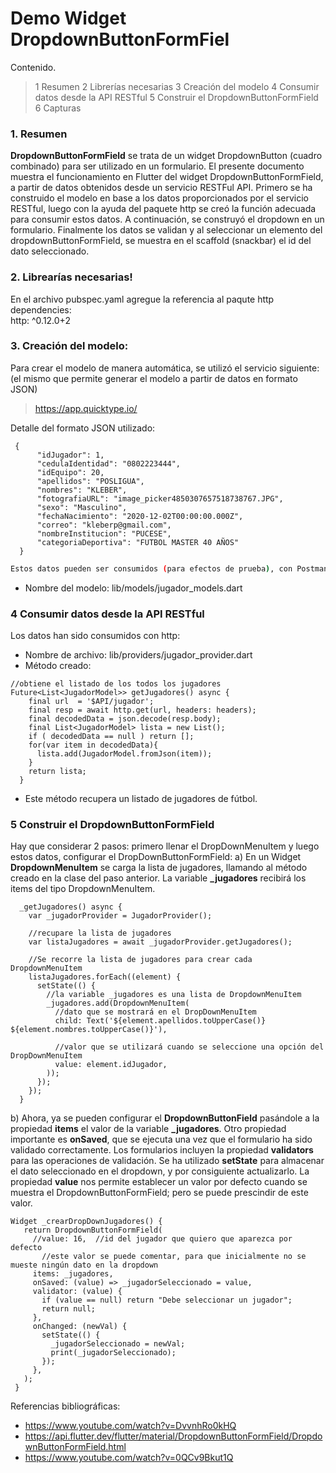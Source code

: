 # Demo Widget DropdownButtonFormFiel

Contenido.
> 1 Resumen
> 2 Librerías necesarias
> 3 Creación del modelo
> 4 Consumir datos desde la API RESTful
> 5 Construir el DropdownButtonFormField
> 6 Capturas
### 1. Resumen
**DropdownButtonFormField** se trata de un widget DropdownButton (cuadro combinado) para ser utilizado en un formulario. 
El presente documento muestra el funcionamiento en Flutter del widget DropdownButtonFormField, a partir de datos obtenidos desde un servicio RESTFul API. Primero se ha construido el modelo en base a los datos proporcionados por el servicio RESTful, luego con la ayuda del paquete http se creó la función adecuada para consumir estos datos. A continuación, se construyó el dropdown en un formulario. Finalmente los datos se validan y al seleccionar un elemento del dropdownButtonFormField, se muestra en el scaffold (snackbar) el id del dato seleccionado.

### 2. Librearías necesarias!
  En el archivo pubspec.yaml agregue la referencia al paqute http
dependencies:  
    http: ^0.12.0+2

### 3. Creación del modelo:
  Para crear el modelo de manera automática, se utilizó el servicio siguiente: (el mismo que permite generar el modelo a partir de datos en formato JSON)
  >https://app.quicktype.io/
 
 Detalle del formato JSON utilizado:
  ~~~
   {
        "idJugador": 1,
        "cedulaIdentidad": "0802223444",
        "idEquipo": 20,
        "apellidos": "POSLIGUA",
        "nombres": "KLEBER",
        "fotografiaURL": "image_picker4850307657518738767.JPG",
        "sexo": "Masculino",
        "fechaNacimiento": "2020-12-02T00:00:00.000Z",
        "correo": "kleberp@gmail.com",
        "nombreInstitucion": "PUCESE",
        "categoriaDeportiva": "FUTBOL MASTER 40 AÑOS"
    } 
   ~~~ 
```sh
Estos datos pueden ser consumidos (para efectos de prueba), con Postman, desde la siguiente dirección: http://gestionafutbol.com:3000/futbol/jugador
```
- Nombre del modelo: lib/models/jugador_models.dart

### 4 Consumir datos desde la API RESTful
Los datos han sido consumidos con http:
- Nombre de archivo: lib/providers/jugador_provider.dart
- Método creado:

~~~
//obtiene el listado de los todos los jugadores
Future<List<JugadorModel>> getJugadores() async {
    final url  = '$API/jugador';
    final resp = await http.get(url, headers: headers);
    final decodedData = json.decode(resp.body);
    final List<JugadorModel> lista = new List();
    if ( decodedData == null ) return [];
    for(var item in decodedData){
      lista.add(JugadorModel.fromJson(item));
    }
    return lista;
  }
~~~
- Este método recupera un listado de jugadores de fútbol.

### 5 Construir el DropdownButtonFormField
Hay que considerar 2 pasos: primero llenar el DropDownMenuItem y luego estos datos, configurar el DropDownButtonFormField:
a) En un Widget **DropdownMenuItem** se carga la lista de jugadores, llamando al método creado en la clase del paso anterior. La variable **_jugadores** recibirá los items del tipo DropdownMenuItem.
~~~
  _getJugadores() async {
    var _jugadorProvider = JugadorProvider(); 

    //recupare la lista de jugadores
    var listaJugadores = await _jugadorProvider.getJugadores(); 
    
    //Se recorre la lista de jugadores para crear cada DropdownMenuItem
    listaJugadores.forEach((element) {
      setState(() {
        //la variable _jugadores es una lista de DropdownMenuItem
        _jugadores.add(DropdownMenuItem(
          //dato que se mostrará en el DropDownMenuItem
          child: Text('${element.apellidos.toUpperCase()} ${element.nombres.toUpperCase()}'),
          
          //valor que se utilizará cuando se seleccione una opción del DropDownMenuItem
          value: element.idJugador,
        ));
      });
    });
  }
~~~
 
 b) Ahora, ya se pueden configurar el **DropdownButtonField** pasándole a la propiedad **items** el valor de la variable **_jugadores**. Otro propiedad importante es **onSaved**, que se ejecuta una vez que el formulario ha sido validado correctamente. Los formularios incluyen la propiedad **validators** para las operaciones de validación. Se ha utilizado **setState** para almacenar el dato seleccionado en el dropdown, y por consiguiente actualizarlo. La propiedad **value** nos permite establecer un valor por defecto cuando se muestra el DropdownButtonFormField; pero se puede prescindir de este valor.
 
 ~~~
 Widget _crearDropDownJugadores() {
    return DropdownButtonFormField(
      //value: 16,  //id del jugador que quiero que aparezca por defecto
        //este valor se puede comentar, para que inicialmente no se mueste ningún dato en la dropdown
      items: _jugadores,
      onSaved: (value) => _jugadorSeleccionado = value,
      validator: (value) {
        if (value == null) return "Debe seleccionar un jugador";
        return null;
      },
      onChanged: (newVal) {
        setState(() {
          _jugadorSeleccionado = newVal;
          print(_jugadorSeleccionado);
        });
      },
    );
  }
 ~~~
 
Referencias bibliográficas:
- https://www.youtube.com/watch?v=DvvnhRo0kHQ
- https://api.flutter.dev/flutter/material/DropdownButtonFormField/DropdownButtonFormField.html
- https://www.youtube.com/watch?v=0QCv9Bkut1Q
